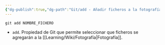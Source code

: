 ```yaml
---
{"dg-publish":true,"dg-path":"Git/add - Añadir ficheros a la fotografía en Git.md","permalink":"/git/add-anadir-ficheros-a-la-fotografia-en-git/","created":"2024-03-27T16:18","updated":"2024-03-27T16:18"}
---
```


```shell
git add NOMBRE_FICHERO
```
- `add`. Propiedad de Git que permite seleccionar que ficheros se agregarán a la [[Learning/Wiki/Fotografía\|Fotografía]].